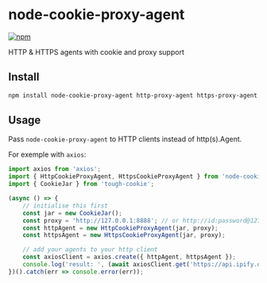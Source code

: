 # node-cookie-proxy-agent

[![npm](https://img.shields.io/npm/v/node-cookie-proxy-agent)](https://www.npmjs.com/package/node-cookie-proxy-agent)

HTTP & HTTPS agents with cookie and proxy support

## Install

```bash
npm install node-cookie-proxy-agent http-proxy-agent https-proxy-agent tough-cookie
```

## Usage

Pass `node-cookie-proxy-agent` to HTTP clients instead of http(s).Agent.

For exemple with `axios`:

```ts
import axios from 'axios';
import { HttpCookieProxyAgent, HttpsCookieProxyAgent } from 'node-cookie-proxy-agent';
import { CookieJar } from 'tough-cookie';

(async () => {
	// initialise this first
	const jar = new CookieJar();
	const proxy = 'http://127.0.0.1:8888'; // or http://id:password@127.0.0.1:8888 to use with authentication
	const httpAgent = new HttpCookieProxyAgent(jar, proxy);
	const httpsAgent = new HttpsCookieProxyAgent(jar, proxy);

	// add your agents to your http client
	const axiosClient = axios.create({ httpAgent, httpsAgent });
	console.log('result: ', (await axiosClient.get('https://api.ipify.org?format=json')).data);
})().catch(err => console.error(err));
```
